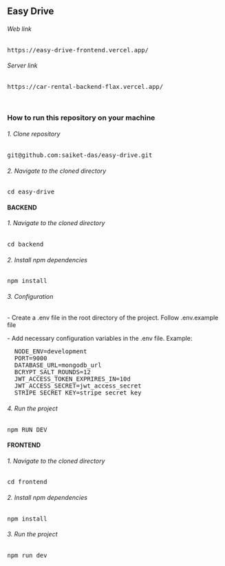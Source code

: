 ## Easy Drive

###### Web link
<pre>https://easy-drive-frontend.vercel.app/</pre>
###### Server link
<pre>https://car-rental-backend-flax.vercel.app/</pre>

</br>

### How to run this repository on your machine
###### 1. Clone repository
<pre>git@github.com:saiket-das/easy-drive.git</pre>

###### 2. Navigate to the cloned directory
<pre>cd easy-drive</pre>

#### BACKEND
###### 1. Navigate to the cloned directory
<pre>cd backend</pre>

###### 2. Install npm dependencies
<pre>npm install </pre>

###### 3. Configuration
<p>- Create a .env file in the root directory of the project. Follow .env.example file</p>
<p>- Add necessary configuration variables in the .env file. Example:</p>
<pre>
  NODE_ENV=development
  PORT=9000
  DATABASE_URL=mongodb_url
  BCRYPT_SALT_ROUNDS=12
  JWT_ACCESS_TOKEN_EXPRIRES_IN=10d
  JWT_ACCESS_SECRET=jwt_access_secret
  STRIPE_SECRET_KEY=stripe_secret_key
</pre>

###### 4. Run the project
<pre>npm RUN DEV</pre>



#### FRONTEND
###### 1. Navigate to the cloned directory
<pre>cd frontend</pre>

###### 2. Install npm dependencies
<pre>npm install </pre>

###### 3. Run the project
<pre>npm run dev</pre>
